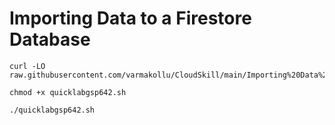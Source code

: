 # Importing Data to a Firestore Database


```
curl -LO raw.githubusercontent.com/varmakollu/CloudSkill/main/Importing%20Data%20to%20a%20Firestore%20Database/quicklabgsp642.sh

chmod +x quicklabgsp642.sh

./quicklabgsp642.sh

```
